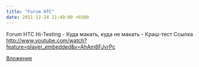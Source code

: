 ```yaml
---
title: "Forum HTC"
date: 2011-12-24 21:49:00 +0300
---
```


Forum HTC
Hi-Testing - Куда макать, куда не макать - Краш-тест
Ссылка
http://www.youtube.com/watch?feature=player_embedded&v=AhAm8FJvrPc

[Вложение](http://www.youtube.com/watch?feature=player_embedded&v=AhAm8FJvrPc)
